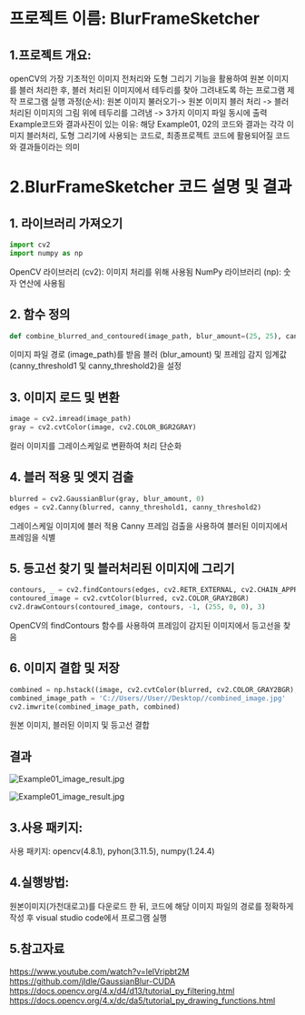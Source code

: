 # 프로젝트 이름: BlurFrameSketcher

## 1.프로젝트 개요:  
openCV의 가장 기초적인 이미지 전처리와 도형 그리기 기능을 활용하여 원본 이미지를 블러 처리한 후, 블러 처리된 이미지에서 테두리를 찾아 그려내도록 하는 프로그램 제작
프로그램 실행 과정(순서): 원본 이미지 불러오기-> 원본 이미지 블러 처리 -> 블러 처리된 이미지의 그림 위에 테두리를 그려냄 -> 3가지 이미지 파일 동시에 출력
Example코드와 결과사진이 있는 이유: 해당 Example01, 02의 코드와 결과는 각각 이미지 블러처리, 도형 그리기에 사용되는 코드로, 최종프로젝트 코드에 활용되어질 코드와 결과들이라는 의미


# 2.BlurFrameSketcher 코드 설명 및 결과

## 1. 라이브러리 가져오기

```python
import cv2
import numpy as np
```
OpenCV 라이브러리 (cv2): 이미지 처리를 위해 사용됨
NumPy 라이브러리 (np): 숫자 연산에 사용됨

## 2. 함수 정의

```python
def combine_blurred_and_contoured(image_path, blur_amount=(25, 25), canny_threshold1=50,canny_threshold2=100):
```
이미지 파일 경로 (image_path)를 받음
블러 (blur_amount) 및 프레임 감지 임계값 (canny_threshold1 및 canny_threshold2)을 설정

## 3. 이미지 로드 및 변환

```python
image = cv2.imread(image_path)
gray = cv2.cvtColor(image, cv2.COLOR_BGR2GRAY)
```
컬러 이미지를 그레이스케일로 변환하여 처리 단순화

## 4. 블러 적용 및 엣지 검출

```python
blurred = cv2.GaussianBlur(gray, blur_amount, 0)
edges = cv2.Canny(blurred, canny_threshold1, canny_threshold2)
```
그레이스케일 이미지에 블러 적용
Canny 프레임 검출을 사용하여 블러된 이미지에서 프레임을 식별

## 5. 등고선 찾기 및 블러처리된 이미지에 그리기

```python
contours, _ = cv2.findContours(edges, cv2.RETR_EXTERNAL, cv2.CHAIN_APPROX_SIMPLE)
contoured_image = cv2.cvtColor(blurred, cv2.COLOR_GRAY2BGR)
cv2.drawContours(contoured_image, contours, -1, (255, 0, 0), 3)
```
OpenCV의 findContours 함수를 사용하여 프레임이 감지된 이미지에서 등고선을 찾음

## 6. 이미지 결합 및 저장
```python
combined = np.hstack((image, cv2.cvtColor(blurred, cv2.COLOR_GRAY2BGR), contoured_image))
combined_image_path = 'C://Users//User//Desktop//combined_image.jpg'
cv2.imwrite(combined_image_path, combined)
```
원본 이미지, 블러된 이미지 및 등고선 결합 

## 결과


![Example01_image_result.jpg](https://github.com/KimGeun12/TermProject-BlurFrameSketcher/blob/main/Example01_image_result.jpg)

![Example01_image_result.jpg](https://github.com/KimGeun12/TermProject-BlurFrameSketcher/blob/main/Project_image.jpg)

## 3.사용 패키지: 
사용 패키지: opencv(4.8.1), pyhon(3.11.5), numpy(1.24.4)

## 4.실행방법:
원본이미지(가천대로고)를 다운로드 한 뒤, 코드에 해당 이미지 파일의 경로를 정확하게 작성 후 visual studio code에서 프로그램 실행

## 5.참고자료
https://www.youtube.com/watch?v=lelVripbt2M 
<br> https://github.com/jIdle/GaussianBlur-CUDA 
<br> https://docs.opencv.org/4.x/d4/d13/tutorial_py_filtering.html 
<br> https://docs.opencv.org/4.x/dc/da5/tutorial_py_drawing_functions.html
